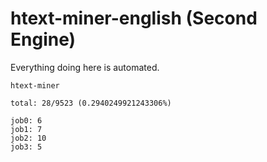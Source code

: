 # htext-miner-english (Second Engine)

Everything doing here is automated.

```
htext-miner

total: 28/9523 (0.2940249921243306%)

job0: 6
job1: 7
job2: 10
job3: 5
```